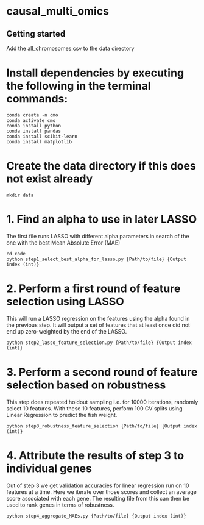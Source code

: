 # causal_multi_omics



## Getting started

Add the all_chromosomes.csv to the data directory

# Install dependencies by executing the following in the terminal commands:

    conda create -n cmo
    conda activate cmo
    conda install python
    conda install pandas
    conda install scikit-learn
    conda install matplotlib

# Create the data directory if this does not exist already

    mkdir data
    
# 1. Find an alpha to use in later LASSO

The first file runs LASSO with different alpha parameters in search of the one with the best Mean Absolute Error (MAE)  
    
    cd code
    python step1_select_best_alpha_for_lasso.py {Path/to/file} {Output index (int)}

# 2. Perform a first round of feature selection using LASSO

This will run a LASSO regression on the features using the alpha found in the previous step. It will output a set of features that at least once did not end up zero-weighted by the end of the LASSO.

    python step2_lasso_feature_selection.py {Path/to/file} {Output index (int)}

# 3. Perform a second round of feature selection based on robustness

This step does repeated holdout sampling i.e. for 10000 iterations, randomly select 10 features. With these 10 features, perform 100 CV splits using Linear Regression to predict the fish weight.

    python step3_robustness_feature_selection {Path/to/file} {Output index (int)}

# 4. Attribute the results of step 3 to individual genes

Out of step 3 we get validation accuracies for linear regression run on 10 features at a time. Here we iterate over those scores and collect an average score associated with each gene. The resulting file from this can then be used to rank genes in terms of robustness.

    python step4_aggregate_MAEs.py {Path/to/file} {Output index (int)}
